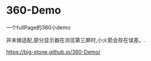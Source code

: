 # 360-Demo
一个fullPage的360小demo

并未做适配,部分显示器在浏览第三屏时,小火箭会存在误差。.

https://big-stone.github.io/360-Demo/